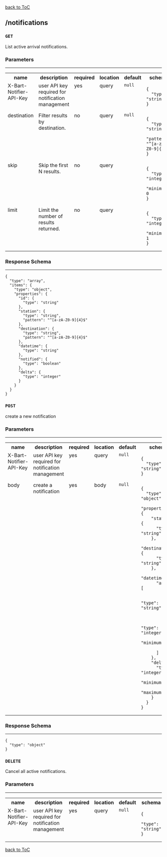 [back to ToC](/api-docs/index.md)

## /notifications


### `GET`

List active arrival notifications.
### Parameters

---

<table>
<tr>
<th> name </th>
<th> description </th>
<th> required </th>
<th> location </th>
<th> default </th>
<th> schema </th>
</tr>



<tr>
<td valign="top"> X-Bart-Notifier-API-Key </td>
<td valign="top"> user API key required for notification management </td>
<td valign="top"> yes </td>
<td valign="top"> query </td>
<td valign="top"> 
<code>null</code>
</td>
<td valign="top">
<pre><code>{
  "type": "string"
}</code></pre>
</td>
</tr>



<tr>
<td valign="top"> destination </td>
<td valign="top"> Filter results by destination. </td>
<td valign="top"> no </td>
<td valign="top"> query </td>
<td valign="top"> 
<code>null</code>
</td>
<td valign="top">
<pre><code>{
  "type": "string",
  "pattern": "^[a-zA-Z0-9]{4}$"
}</code></pre>
</td>
</tr>



<tr>
<td valign="top"> skip </td>
<td valign="top"> Skip the first N results. </td>
<td valign="top"> no </td>
<td valign="top"> query </td>
<td valign="top"> 
<code></code>
</td>
<td valign="top">
<pre><code>{
  "type": "integer",
  "minimum": 0
}</code></pre>
</td>
</tr>



<tr>
<td valign="top"> limit </td>
<td valign="top"> Limit the number of results returned. </td>
<td valign="top"> no </td>
<td valign="top"> query </td>
<td valign="top"> 
<code></code>
</td>
<td valign="top">
<pre><code>{
  "type": "integer",
  "minimum": 1
}</code></pre>
</td>
</tr>



</table>




### Response Schema

---

<pre><code>{
  "type": "array",
  "items": {
    "type": "object",
    "properties": {
      "id": {
        "type": "string"
      },
      "station": {
        "type": "string",
        "pattern": "^[a-zA-Z0-9]{4}$"
      },
      "destination": {
        "type": "string",
        "pattern": "^[a-zA-Z0-9]{4}$"
      },
      "datetime": {
        "type": "string"
      },
      "notified": {
        "type": "boolean"
      },
      "delta": {
        "type": "integer"
      }
    }
  }
}</code></pre>


### `POST`

create a new notification
### Parameters

---

<table>
<tr>
<th> name </th>
<th> description </th>
<th> required </th>
<th> location </th>
<th> default </th>
<th> schema </th>
</tr>



<tr>
<td valign="top"> X-Bart-Notifier-API-Key </td>
<td valign="top"> user API key required for notification management </td>
<td valign="top"> yes </td>
<td valign="top"> query </td>
<td valign="top"> 
<code>null</code>
</td>
<td valign="top">
<pre><code>{
  "type": "string"
}</code></pre>
</td>
</tr>




<tr>
<td valign="top"> body </td>
<td valign="top"> create a notification </td>
<td valign="top"> yes </td>
<td valign="top"> body </td>
<td valign="top"> 
<code>null</code>
</td>
<td valign="top">
<pre><code>{
  "type": "object",
  "properties": {
    "station": {
      "type": "string"
    },
    "destination": {
      "type": "string"
    },
    "datetime": {
      "anyOf": [
        {
          "type": "string"
        },
        {
          "type": "integer",
          "minimum": 0
        }
      ]
    },
    "delta": {
      "type": "integer",
      "minimum": 10,
      "maximum": 30
    }
  }
}</code></pre>
</td>
</tr>



</table>




### Response Schema

---

<pre><code>{
  "type": "object"
}</code></pre>


### `DELETE`

Cancel all active notifications.
### Parameters

---

<table>
<tr>
<th> name </th>
<th> description </th>
<th> required </th>
<th> location </th>
<th> default </th>
<th> schema </th>
</tr>



<tr>
<td valign="top"> X-Bart-Notifier-API-Key </td>
<td valign="top"> user API key required for notification management </td>
<td valign="top"> yes </td>
<td valign="top"> query </td>
<td valign="top"> 
<code>null</code>
</td>
<td valign="top">
<pre><code>{
  "type": "string"
}</code></pre>
</td>
</tr>



</table>







[back to ToC](/api-docs/index.md)

